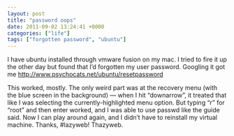 ```yaml
---
layout: post
title: "password oops"
date: 2011-09-02 13:24:41 +0000
categories: ["life"]
tags: ["forgotten password", "ubuntu"]
---
```


I have ubuntu installed through vmware fusion on my mac. I tried to fire it up the other day but found that I’d forgotten my user password. Googling it got me http://www.psychocats.net/ubuntu/resetpassword

This worked, mostly. The only weird part was at the recovery menu (with the blue screen in the background) — when I hit “downarrow”, it treated that like I was selecting the currently-highlighted menu option. But typing “r” for “root” and then enter worked, and I was able to use passwd like the guide said. Now I can play around again, and I didn’t have to reinstall my virtual machine. Thanks, #lazyweb! Thazyweb.